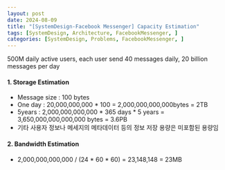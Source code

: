 ```yaml
---
layout: post
date: 2024-08-09
title: "[SystemDesign-Facebook Messenger] Capacity Estimation"
tags: [SystemDesign, Architecture, FacebookMessenger, ]
categories: [SystemDesign, Problems, FacebookMessenger, ]
---
```



500M daily active users, each user send 40 messages daily, 20 billion messages per day


#### 1. Storage Estimation

- Message size : 100 bytes
- One day : 20,000,000,000 * 100 = 2,000,000,000,000bytes = 2TB
- 5years : 2,000,000,000,000 * 365 days * 5 years = 3,650,000,000,000,000 bytes = 3.6PB
- 기타 사용자 정보나 메세지의 메타데이터 등의 정보 저장 용량은 미포함된 용량임

#### 2. Bandwidth Estimation

- 2,000,000,000,000 / (24 * 60 * 60) = 23,148,148 = 23MB
